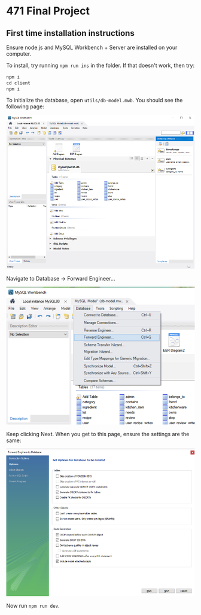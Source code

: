# 471 Final Project

## First time installation instructions

Ensure node.js and MySQL Workbench + Server are installed on your computer.

To install, try running `npm run ins` in the folder. If that doesn't work, then try:

```
npm i
cd client
npm i
```

To initialize the database, open `utils/db-model.mwb`. You should see the following page:

![](docs/images/init1.png)

Navigate to Database -> Forward Engineer...

![](docs/images/init2.png)

Keep clicking Next. When you get to this page, ensure the settings are the same:

![](docs/images/init3.png)

Now run `npm run dev`.